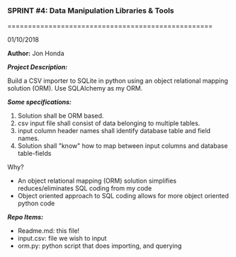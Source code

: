 ### SPRINT #4: Data Manipulation Libraries & Tools
==================================================

01/10/2018

**Author:** Jon Honda


__*Project Description:*__

Build a CSV importer to SQLite in python using an object relational mapping solution (ORM). Use SQLAlchemy as my ORM.

__*Some specifications:*__
1. Solution shall be ORM based.
2. csv input file shall consist of data belonging to multiple tables.
3. input column header names shall identify database table and field names.
4. Solution shall "know" how to map between input columns and database table-fields


Why?
- An object relational mapping (ORM) solution simplifies reduces/eliminates SQL coding from my code
- Object oriented approach to SQL coding allows for more object oriented python code

__*Repo Items:*__
- Readme.md: this file!
- input.csv: file we wish to input
- orm.py: python script that does importing, and querying
